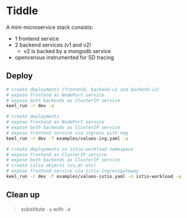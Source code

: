 # Tiddle

A mini-microservice stack consists:

- 1 frontend service
- 2 backend services (v1 and v2)
  - v2 is backed by a mongodb service
- opencensus instrumented for SD tracing

## Deploy

```sh
# create deployments (frontend, backend-v1 and backend-v2)
# expose frontend as NodePort service
# expose both backends as ClusterIP service
keel_run -r dev -a

# create deployments
# expose frontend as NodePort service
# expose both backends as ClusterIP service
# expose frontend service via ingress with neg
keel_run -r dev -f examples/values-ing.yaml -a

# create deployments in istio-workload namespace
# expose frontend as ClusterIP service
# expose both backends as ClusterIP service
# create istio objects (vs,dr etc)
# expose frontend service via istio-ingressgateway
keel_run -r dev -f examples/values-istio.yaml -n istio-workload -a
```

## Clean up

> substitute `-a` with `-d`
